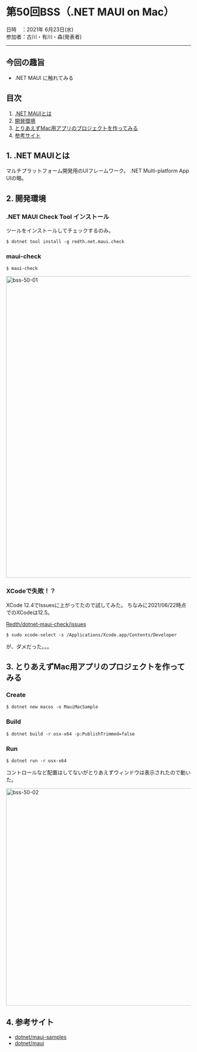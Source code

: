 # 第50回BSS（.NET MAUI on Mac）

日時　：2021年 6月23日(水)  
参加者：古川・有川・森(発表者)

---
## 今回の趣旨
- .NET MAUI に触れてみる

## 目次
1. [.NET MAUIとは](#1)
1. [開発環境](#2)
1. [とりあえずMac用アプリのプロジェクトを作ってみる](#3)
1. [参考サイト](#4)

## 1. .NET MAUIとは <a id="1"></a>

マルチプラットフォーム開発用のUIフレームワーク。
.NET Multi-platform App UIの略。

## 2. 開発環境 <a id="1"></a>

### .NET MAUI Check Tool インストール

ツールをインストールしてチェックするのみ。
```
$ dotnet tool install -g redth.net.maui.check
```
### maui-check

```
$ maui-check
```

<img width="822" alt="bss-50-01" src="https://user-images.githubusercontent.com/38059866/122938166-7fb05e80-d3ad-11eb-85f0-8407e944e99c.png">

### XCodeで失敗！？

XCode 12.4でIssuesに上がってたので試してみた。
ちなみに2021/06/22時点でのXCodeは12.5。

[Redth/dotnet-maui-check/issues](https://github.com/Redth/dotnet-maui-check/issues/21)

```
$ sudo xcode-select -s /Applications/Xcode.app/Contents/Developer
```

が、ダメだった。。。

## 3. とりあえずMac用アプリのプロジェクトを作ってみる <a id="1"></a>

### Create
```
$ dotnet new macos -o MauiMacSample
```

### Build
```
$ dotnet build -r osx-x64 -p:PublishTrimmed=false
```

### Run
```
$ dotnet run -r osx-x64
```

コントロールなど配置はしてないがとりあえずウィンドウは表示されたので動いた。

<img width="592" alt="bss-50-02" src="https://user-images.githubusercontent.com/38059866/122958152-92329400-d3bd-11eb-91c6-c78907d8f9da.png">

## 4. 参考サイト <a id="1"></a>

- [dotnet/maui-samples](https://github.com/dotnet/maui-samples)
- [dotnet/maui](https://github.com/dotnet/maui/wiki/Getting-Started)